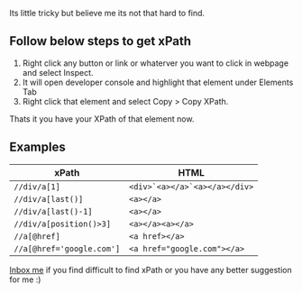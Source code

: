 Its little tricky but believe me its not that hard to find.

## Follow below steps to get xPath
1. Right click any button or link or whaterver you want to click in webpage and select Inspect.
2. It will open developer console and highlight that element under Elements Tab
3. Right click that element and select Copy > Copy XPath.

Thats it you have your XPath of that element now.

## Examples

| xPath | HTML |
| ------ | ------ |
|`//div/a[1]`|``<div>`<a></a>`<a></a></div>``|
|`//div/a[last()]`|<div><a></a>`<a></a>`</div>|
|`//div/a[last()-1]`|<div>`<a></a>`<a></a></div>|
|`//div/a[position()>3]`|<div>`<a></a><a></a>`<a></a></div>|
|`//a[@href]`|<div><a></a><a></a>`<a href></a>`</div>|
|`//a[@href='google.com']`|<div><a></a><a></a>`<a href="google.com"></a>`</div>|

[Inbox me](dhruv.techapps@gmail.com) if you find difficult to find xPath or you have any better suggestion for me :)

